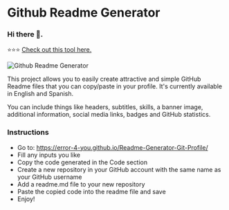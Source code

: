 
# Github Readme Generator
### Hi there 👋.

⭐⭐⭐ [Check out this tool here.](https://error-4-you.github.io/Readme-Generator-Git-Profile/)

![Github Readme Generator](https://error-4-you.github.io/Readme-Generator-Git-Profile/images/banner.png)

This project allows you to easily create attractive and simple GitHub Readme files that you can copy/paste in your profile. It's currently available in English and Spanish.

You can include things like headers, subtitles, skills, a banner image, additional information, social media links, badges and GitHub statistics.


### Instructions

- Go to: https://error-4-you.github.io/Readme-Generator-Git-Profile/
- Fill any inputs you like
- Copy the code generated in the Code section
- Create a new repository in your GitHub account with the same name as your GitHub username
- Add a readme.md file to your new repository
- Paste the copied code into the readme file and save
- Enjoy!

